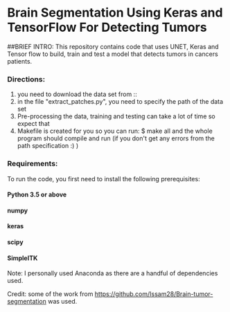 # Brain Segmentation Using Keras and TensorFlow For Detecting Tumors

##BRIEF INTRO: This repository contains code that uses UNET, Keras and Tensor flow to build, train and test a model that detects tumors in cancers patients. 




### Directions:
1) you need to download the data set from ::
2) in the file "extract_patches.py", you need to specify the path of the data set
3) Pre-processing the data, training and testing can take a lot of time so expect that
4) Makefile is created for you so you can run:
$ make all 
and the whole program should compile and run (if you don't get any errors from the path specification :) )

### Requirements:
To run the code, you first need to install the following prerequisites:

#### Python 3.5 or above
#### numpy
#### keras
#### scipy
#### SimpleITK


Note: I personally used Anaconda as there are a handful of dependencies used.





Credit: some of the work from https://github.com/Issam28/Brain-tumor-segmentation was used.